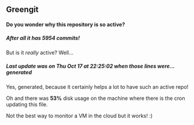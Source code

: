 ## Greengit

#### Do you wonder why this repository is so active?

##### After all it has 5954 commits!

But is it *really* active? Well...

##### Last update was on Thu Oct 17 at 22:25:02 when those lines were... generated

Yes, generated, because it certainly helps a lot to have such an active repo!

Oh and there was **53%** disk usage on the machine
where there is the cron updating this file.

Not the best way to monitor a VM in the cloud but it works! :)
